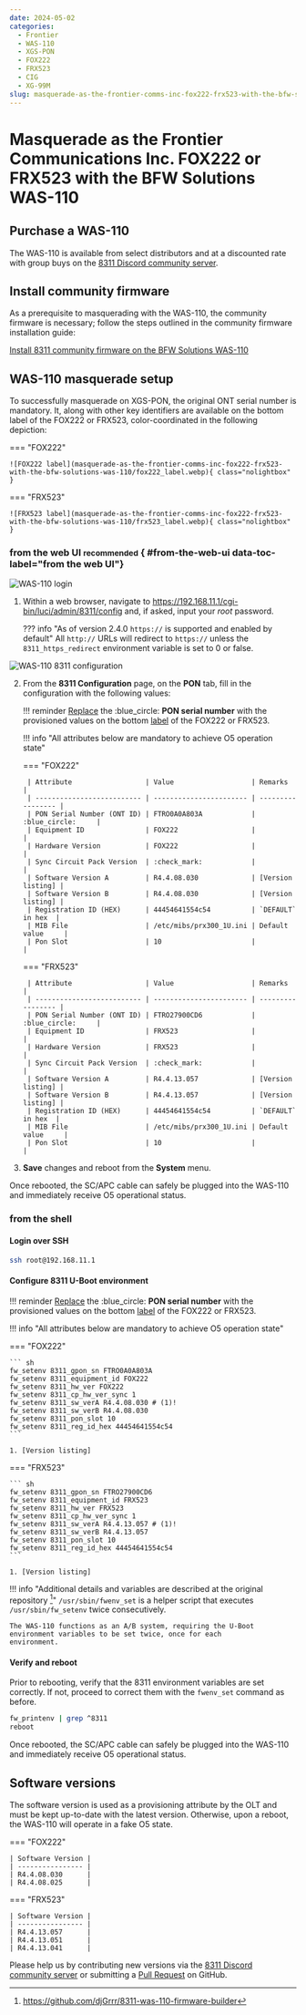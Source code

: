 ```yaml
---
date: 2024-05-02
categories:
  - Frontier
  - WAS-110
  - XGS-PON
  - FOX222
  - FRX523
  - CIG
  - XG-99M
slug: masquerade-as-the-frontier-comms-inc-fox222-frx523-with-the-bfw-solutions-was-110
---
```


# Masquerade as the Frontier Communications Inc. FOX222 or FRX523 with the BFW Solutions WAS-110

<!-- more -->
<!-- nocont -->

## Purchase a WAS-110

The WAS-110 is available from select distributors and at a discounted rate with group buys on the
[8311 Discord community server](https://discord.com/servers/8311-886329492438671420).

## Install community firmware

As a prerequisite to masquerading with the WAS-110, the community firmware is necessary; follow the steps
outlined in the community firmware installation guide:

[Install 8311 community firmware on the BFW Solutions WAS-110](install-8311-community-firmware-on-the-bfw-solutions-was-110.md)

## WAS-110 masquerade setup

To successfully masquerade on XGS-PON, the original ONT serial number is mandatory. It, along with other key
identifiers are available on the bottom label of the FOX222 or FRX523, color-coordinated in the following depiction:

<div id="fox222-frx523-label"></div>

=== "FOX222"

    ![FOX222 label](masquerade-as-the-frontier-comms-inc-fox222-frx523-with-the-bfw-solutions-was-110/fox222_label.webp){ class="nolightbox" }

=== "FRX523"

    ![FRX523 label](masquerade-as-the-frontier-comms-inc-fox222-frx523-with-the-bfw-solutions-was-110/frx523_label.webp){ class="nolightbox" }

### from the web UI <small>recommended</small> { #from-the-web-ui data-toc-label="from the web UI"}

![WAS-110 login](masquerade-as-the-bce-inc-home-hub-4000-on-xgs-pon-with-the-bfw-solutions-was-110/was_110_luci_login.webp)

1. Within a web browser, navigate to
   <https://192.168.11.1/cgi-bin/luci/admin/8311/config>
   and, if asked, input your <em>root</em> password.

    ??? info "As of version 2.4.0 `https://` is supported and enabled by default"
        All `http://` URLs will redirect to `https://` unless the `8311_https_redirect` environment variable is set to
        0 or false.

![WAS-110 8311 configuration](masquerade-as-the-bce-inc-home-hub-4000-on-xgs-pon-with-the-bfw-solutions-was-110/was_110_luci_config.webp)

2. From the __8311 Configuration__ page, on the __PON__ tab, fill in the configuration with the following values:

    !!! reminder
        <ins>Replace</ins> the :blue_circle: **PON serial number** with the provisioned values on the bottom [label] 
        of the FOX222 or FRX523.

    !!! info "All attributes below are mandatory to achieve O5 operation state"

    === "FOX222"

        | Attribute                  | Value                   | Remarks           |
        | -------------------------- | ----------------------- | ----------------- |
        | PON Serial Number (ONT ID) | FTRO0A0A803A            | :blue_circle:     |
        | Equipment ID               | FOX222                  |                   |
        | Hardware Version           | FOX222                  |                   |
        | Sync Circuit Pack Version  | :check_mark:            |                   |
        | Software Version A         | R4.4.08.030             | [Version listing] |
        | Software Version B         | R4.4.08.030             | [Version listing] |
        | Registration ID (HEX)      | 44454641554c54          | `DEFAULT` in hex  |
        | MIB File                   | /etc/mibs/prx300_1U.ini | Default value     |
        | Pon Slot                   | 10                      |                   |

    === "FRX523"

        | Attribute                  | Value                   | Remarks           |
        | -------------------------- | ----------------------- | ----------------- |
        | PON Serial Number (ONT ID) | FTRO27900CD6            | :blue_circle:     |
        | Equipment ID               | FRX523                  |                   |
        | Hardware Version           | FRX523                  |                   |
        | Sync Circuit Pack Version  | :check_mark:            |                   |
        | Software Version A         | R4.4.13.057             | [Version listing] |
        | Software Version B         | R4.4.13.057             | [Version listing] |
        | Registration ID (HEX)      | 44454641554c54          | `DEFAULT` in hex  |
        | MIB File                   | /etc/mibs/prx300_1U.ini | Default value     |
        | Pon Slot                   | 10                      |                   |

3. __Save__ changes and reboot from the __System__ menu.

Once rebooted, the SC/APC cable can safely be plugged into the WAS-110 and immediately receive O5 operational status.

### from the shell

<h4>Login over SSH</h4>

```sh
ssh root@192.168.11.1
```

<h4>Configure 8311 U-Boot environment</h4>

!!! reminder
    <ins>Replace</ins> the :blue_circle: __PON serial number__ with the provisioned values on the bottom [label] of 
    the FOX222 or FRX523.

!!! info "All attributes below are mandatory to achieve O5 operation state"

=== "FOX222"

    ``` sh
    fw_setenv 8311_gpon_sn FTRO0A0A803A
    fw_setenv 8311_equipment_id FOX222
    fw_setenv 8311_hw_ver FOX222
    fw_setenv 8311_cp_hw_ver_sync 1
    fw_setenv 8311_sw_verA R4.4.08.030 # (1)!
    fw_setenv 8311_sw_verB R4.4.08.030
    fw_setenv 8311_pon_slot 10
    fw_setenv 8311_reg_id_hex 44454641554c54
    ```

    1. [Version listing]

=== "FRX523"

    ``` sh
    fw_setenv 8311_gpon_sn FTRO27900CD6
    fw_setenv 8311_equipment_id FRX523
    fw_setenv 8311_hw_ver FRX523
    fw_setenv 8311_cp_hw_ver_sync 1
    fw_setenv 8311_sw_verA R4.4.13.057 # (1)!
    fw_setenv 8311_sw_verB R4.4.13.057
    fw_setenv 8311_pon_slot 10
    fw_setenv 8311_reg_id_hex 44454641554c54
    ```

    1. [Version listing]

!!! info "Additional details and variables are described at the original repository [^1]"
    `/usr/sbin/fwenv_set` is a helper script that executes `/usr/sbin/fw_setenv` twice consecutively.

    The WAS-110 functions as an A/B system, requiring the U-Boot environment variables to be set twice, once for each
    environment.

<h4>Verify and reboot</h4>

Prior to rebooting, verify that the 8311 environment variables are set correctly. If not, proceed to correct them with
the `fwenv_set` command as before.

```sh
fw_printenv | grep ^8311
reboot
```

Once rebooted, the SC/APC cable can safely be plugged into the WAS-110 and immediately receive O5 operational status.

## Software versions

The software version is used as a provisioning attribute by the OLT and must be kept up-to-date with the latest
version. Otherwise, upon a reboot, the WAS-110 will operate in a fake O5 state. 

=== "FOX222"

    | Software Version |
    | ---------------- |
    | R4.4.08.030      |
    | R4.4.08.025      |

=== "FRX523"

    | Software Version |
    | ---------------- |
    | R4.4.13.057      |
    | R4.4.13.051      |
    | R4.4.13.041      |

Please help us by contributing new versions via the
[8311 Discord community server](https://discord.com/servers/8311-886329492438671420)
or submitting a
[Pull Request](https://github.com/up-n-atom/8311/pulls) on GitHub.

  [label]: #fox222-frx523-label
  [Version listing]: #software-versions

[^1]: <https://github.com/djGrrr/8311-was-110-firmware-builder>
